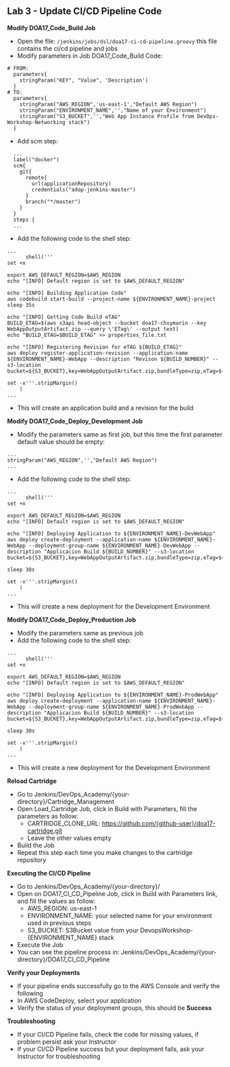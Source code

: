 ## Lab 3 - Update CI/CD Pipeline Code

**Modify DOA17_Code_Build Job**

- Open the file: `/jenkins/jobs/dsl/doa17-ci-cd-pipeline.groovy` this file contains the ci/cd pipeline and jobs
- Modify parameters in Job DOA17_Code_Build Code:
```
# FROM:
  parameters{
    stringParam("KEY", "Value", 'Description')
  }
# TO:
  parameters{
    stringParam("AWS_REGION",'us-east-1',"Default AWS Region")
    stringParam("ENVIRONMENT_NAME",'',"Name of your Environment")
    stringParam("S3_BUCKET",'',"Web App Instance Profile from DevOps-Workshop-Networking stack")
  }
```
- Add scm step:
```
  ...
  label("docker")
  scm{
    git{
      remote{
        url(applicationRepository)
        credentials("adop-jenkins-master")
      }
      branch("*/master")
    }
  }
  steps {
  ...
```
- Add the following code to the shell step:
```
...
      shell('''
set +x

export AWS_DEFAULT_REGION=$AWS_REGION
echo "[INFO] Default region is set to $AWS_DEFAULT_REGION"

echo "[INFO] Building Application Code"
aws codebuild start-build --project-name ${ENVIRONMENT_NAME}-project
sleep 35s

echo "[INFO] Getting Code Build eTAG"
BUILD_ETAG=$(aws s3api head-object --bucket doa17-chuymarin --key WebAppOutputArtifact.zip --query \'ETag\' --output text)
echo "BUILD_ETAG=$BUILD_ETAG" >> properties_file.txt

echo "[INFO] Registering Revision for eTAG ${BUILD_ETAG}"
aws deploy register-application-revision --application-name ${ENVIRONMENT_NAME}-WebApp --description "Revison ${BUILD_NUMBER}" --s3-location bucket=${S3_BUCKET},key=WebAppOutputArtifact.zip,bundleType=zip,eTag=${BUILD_ETAG}

set -x'''.stripMargin()
    )
...
```
- This will create an application build and a revision for the build

**Modify DOA17_Code_Deploy_Development Job**

- Modify the parameters same as first job, but this time the first parameter default value should be empty:
```
...
stringParam("AWS_REGION",'',"Default AWS Region")
...
```
- Add the following code to the shell step:
```
...
      shell('''
set +x

export AWS_DEFAULT_REGION=$AWS_REGION
echo "[INFO] Default region is set to $AWS_DEFAULT_REGION"

echo "[INFO] Deploying Application to ${ENVIRONMENT_NAME}-DevWebApp"
aws deploy create-deployment --application-name ${ENVIRONMENT_NAME}-WebApp --deployment-group-name ${ENVIRONMENT_NAME}-DevWebApp --description "Applicacion Build ${BUILD_NUMBER}" --s3-location bucket=${S3_BUCKET},key=WebAppOutputArtifact.zip,bundleType=zip,eTag=${BUILD_ETAG}

sleep 30s

set -x'''.stripMargin()
    )
...
```
- This will create a new deployment for the Development Environment

**Modify DOA17_Code_Deploy_Production Job**

- Modify the parameters same as previous job
- Add the following code to the shell step:
```
...
      shell('''
set +x

export AWS_DEFAULT_REGION=$AWS_REGION
echo "[INFO] Default region is set to $AWS_DEFAULT_REGION"

echo "[INFO] Deploying Application to ${ENVIRONMENT_NAME}-ProdWebApp"
aws deploy create-deployment --application-name ${ENVIRONMENT_NAME}-WebApp --deployment-group-name ${ENVIRONMENT_NAME}-ProdWebApp --description "Applicacion Build ${BUILD_NUMBER}" --s3-location bucket=${S3_BUCKET},key=WebAppOutputArtifact.zip,bundleType=zip,eTag=${BUILD_ETAG}

sleep 30s

set -x'''.stripMargin()
    )
...
```
- This will create a new deployment for the Development Environment

**Reload Cartridge**
- Go to Jenkins/DevOps_Academy/{your-directory}/Cartridge_Management
- Open Load_Cartridge Job, click in Build with Parameters, fill the parameters as follow:
  - CARTRIDGE_CLONE_URL: https://github.com/{github-user}/doa17-cartridge.git
  - Leave the other values empty
- Build the Job
- Repeat this step each time you make changes to the cartridge repository

**Executing the CI/CD Pipeline**
- Go to Jenkins/DevOps_Academy/{your-directory}/
- Open on DOA17_CI_CD_Pipeline Job, click in Build with Parameters link, and fill the values as follow:
  - AWS_REGION: us-east-1
  - ENVIRONMENT_NAME: your selected name for your environment used in previous steps
  - S3_BUCKET: S3Bucket value from your DevopsWorkshop-{ENVIRONMENT_NAME} stack
- Execute the Job
- You can see the pipeline process in: Jenkins/DevOps_Academy/{your-directory}/DOA17_CI_CD_Pipeline

**Verify your Deployments**
- If your pipeline ends successfully go to the AWS Console and verify the following
- In AWS CodeDeploy, select your application
- Verify the status of your deployment groups, this should be **Success**

**Troubleshooting**
- If your CI/CD Pipeline fails, check the code for missing values, if problem persist ask your Instructor
- If your CI/CD Pipeline success but your deployment fails, ask your Instructor for troubleshooting
